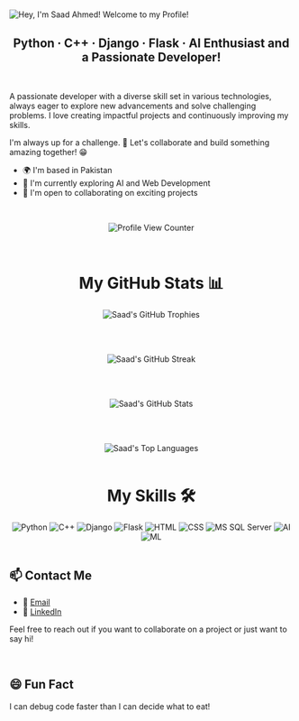 <!--Typing-Title-->

#

![ Hey, I'm Saad Ahmed! Welcome to my Profile!](https://readme-typing-svg.demolab.com?font=Operator+Mono&size=37&duration=2800&pause=2000&color=FAFAFA&center=true&vCenter=true&width=940&height=50&lines=Hey%2C+I'm+Saad+Ahmed!+Welcome+to+my+Profile!)

<!--Title-->

<h2 align="center"> Python · C++ · Django · Flask · AI Enthusiast and a Passionate Developer! </h2>

<br>

<!--About-->

A passionate developer with a diverse skill set in various technologies, always eager to explore new advancements and solve challenging problems. I love creating impactful projects and continuously improving my skills.

I'm always up for a challenge. 🚀 Let's collaborate and build something amazing together! 😁

* 🌍    I'm based in Pakistan
* 🚀    I'm currently exploring AI and Web Development
* 🤝    I'm open to collaborating on exciting projects

<br>

<!--Github-Profile-Views-->

<p align="center">
  <img src="https://komarev.com/ghpvc/?username=saadmakhdoom12&color=0079fa&style=flat-square&label=PROFILE+VIEWS" alt="Profile View Counter" />
</p>

<br>

<!--GitHub-Stats-->

<div align="center">
  <h1> <strong> My GitHub Stats 📊 </strong> </h1>

  <!--GitHub-Trophies-->
  <img src="https://github-profile-trophy.vercel.app/?username=saadmakhdoom12&theme=darkhub&no-frame=true&no-bg=true&row=1" align="middle" alt="Saad's GitHub Trophies" />

  <br> <br>

  <!--GitHub-Streak-->
  <img src="https://github-readme-streak-stats.herokuapp.com/?user=saadmakhdoom12&theme=transparent" align="middle" alt="Saad's GitHub Streak" />

  <br> <br>

  <!--GitHub-Stats-->
  <img src="https://github-readme-stats.vercel.app/api?username=saadmakhdoom12&show_icons=true&theme=transparent&count_private=true" align="middle" alt="Saad's GitHub Stats" />

  <br> <br>

  <!--GitHub-Top-Languages-->
  <img src="https://github-readme-stats.vercel.app/api/top-langs/?username=saadmakhdoom12&layout=donut&theme=transparent" align="middle" alt="Saad's Top Languages" />
</div>

<br>

<!--Skills-->

<div align="center">
  <h1> <strong> My Skills 🛠️ </strong> </h1>
  
  <!--Python-->
  <img src="https://img.shields.io/badge/Python-3776AB?style=for-the-badge&logo=python&logoColor=white" alt="Python" />
  
  <!--C++-->
  <img src="https://img.shields.io/badge/C++-00599C?style=for-the-badge&logo=c%2B%2B&logoColor=white" alt="C++" />
  
  <!--Django-->
  <img src="https://img.shields.io/badge/Django-092E20?style=for-the-badge&logo=django&logoColor=white" alt="Django" />
  
  <!--Flask-->
  <img src="https://img.shields.io/badge/Flask-000000?style=for-the-badge&logo=flask&logoColor=white" alt="Flask" />
  
  <!--HTML-->
  <img src="https://img.shields.io/badge/HTML5-E34F26?style=for-the-badge&logo=html5&logoColor=white" alt="HTML" />
  
  <!--CSS-->
  <img src="https://img.shields.io/badge/CSS3-1572B6?style=for-the-badge&logo=css3&logoColor=white" alt="CSS" />
  
  <!--MS SQL Server-->
  <img src="https://img.shields.io/badge/Microsoft%20SQL%20Server-CC2927?style=for-the-badge&logo=microsoftsqlserver&logoColor=white" alt="MS SQL Server" />
  
  <!--AI/ML-->
  <img src="https://img.shields.io/badge/Artificial%20Intelligence-0A66C2?style=for-the-badge&logo=ai&logoColor=white" alt="AI" />
  
  <img src="https://img.shields.io/badge/Machine%20Learning-F7931E?style=for-the-badge&logo=ml&logoColor=white" alt="ML" />
</div>

<br>

<!--Contact-->

## 📫 Contact Me

- 📧 [Email](mailto:saadmakhdoom12@gmail.com)
- 🔗 [LinkedIn](https://www.linkedin.com/in/saad-makhdoom-1a1358222/)

Feel free to reach out if you want to collaborate on a project or just want to say hi!

<br>

## 😄 Fun Fact

I can debug code faster than I can decide what to eat!
